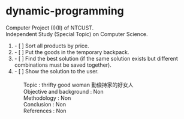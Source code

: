 # dynamic-programming

Computer Project (I)(II) of NTCUST.<br>
Independent Study (Special Topic) on Computer Science.<br>

<ol>
<li> - [ ] Sort all products by price.
<li> - [ ] Put the goods in the temporary backpack.
<li> - [ ] Find the best solution (if the same solution exists but different combinations must be saved together).
<li> - [ ] Show the solution to the user.
<ol>
<br>
Topic : thrifty good woman 勤儉持家的好女人<br>
Objective and background : Non<br>
Methodology : Non<br>
Conclusion : Non<br>
References : Non<br>

